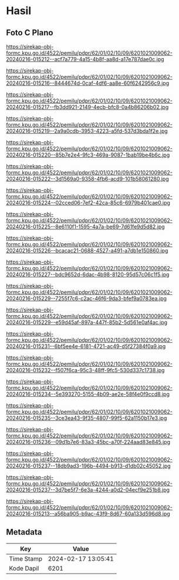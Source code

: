 # Hasil

## Foto C Plano

https://sirekap-obj-formc.kpu.go.id/4522/pemilu/pdpr/62/01/02/10/09/6201021009062-20240216-015212--acf7a779-4a15-4b8f-aa8d-a17e787dae0c.jpg

https://sirekap-obj-formc.kpu.go.id/4522/pemilu/pdpr/62/01/02/10/09/6201021009062-20240216-015216--8444674d-0caf-4df6-aa8e-60f6242956c9.jpg

https://sirekap-obj-formc.kpu.go.id/4522/pemilu/pdpr/62/01/02/10/09/6201021009062-20240216-015217--fb3dd921-2149-4ecb-bfc8-0a4b86206b02.jpg

https://sirekap-obj-formc.kpu.go.id/4522/pemilu/pdpr/62/01/02/10/09/6201021009062-20240216-015219--2a9a0cdb-3953-4223-a5fd-537d3bda1f2e.jpg

https://sirekap-obj-formc.kpu.go.id/4522/pemilu/pdpr/62/01/02/10/09/6201021009062-20240216-015220--85b7e2e4-9fc3-469a-9087-1bab19be4b6c.jpg

https://sirekap-obj-formc.kpu.go.id/4522/pemilu/pdpr/62/01/02/10/09/6201021009062-20240216-015222--3d1569a0-9358-4fb6-acd9-101b58061280.jpg

https://sirekap-obj-formc.kpu.go.id/4522/pemilu/pdpr/62/01/02/10/09/6201021009062-20240216-015224--02cced06-7ef2-42ca-85c6-6979b401cae0.jpg

https://sirekap-obj-formc.kpu.go.id/4522/pemilu/pdpr/62/01/02/10/09/6201021009062-20240216-015225--8e6110f1-1595-4a7a-be69-7d61fe9d5d82.jpg

https://sirekap-obj-formc.kpu.go.id/4522/pemilu/pdpr/62/01/02/10/09/6201021009062-20240216-015226--bcacac21-0688-4527-a491-a7db1e150860.jpg

https://sirekap-obj-formc.kpu.go.id/4522/pemilu/pdpr/62/01/02/10/09/6201021009062-20240216-015227--bdc9652d-6dac-4b98-8120-95d57c06c1f5.jpg

https://sirekap-obj-formc.kpu.go.id/4522/pemilu/pdpr/62/01/02/10/09/6201021009062-20240216-015229--7255f7c6-c2ac-46f6-9da3-bfef9a0783ea.jpg

https://sirekap-obj-formc.kpu.go.id/4522/pemilu/pdpr/62/01/02/10/09/6201021009062-20240216-015229--e59d45af-897a-447f-85b2-5d561e0af4ac.jpg

https://sirekap-obj-formc.kpu.go.id/4522/pemilu/pdpr/62/01/02/10/09/6201021009062-20240216-015231--6bf5ee4e-6181-4721-ac49-d5f27384f0a9.jpg

https://sirekap-obj-formc.kpu.go.id/4522/pemilu/pdpr/62/01/02/10/09/6201021009062-20240216-015232--f507f6ca-95c3-48ff-9fc5-530d337c1738.jpg

https://sirekap-obj-formc.kpu.go.id/4522/pemilu/pdpr/62/01/02/10/09/6201021009062-20240216-015234--5e393270-5155-4b09-ae2e-58f4e0f9ccd8.jpg

https://sirekap-obj-formc.kpu.go.id/4522/pemilu/pdpr/62/01/02/10/09/6201021009062-20240216-015235--3ce3ea43-9f35-4807-99f5-62a1150b17e3.jpg

https://sirekap-obj-formc.kpu.go.id/4522/pemilu/pdpr/62/01/02/10/09/6201021009062-20240216-015236--09d1b7e6-83a3-45bc-a70f-224aad83e845.jpg

https://sirekap-obj-formc.kpu.go.id/4522/pemilu/pdpr/62/01/02/10/09/6201021009062-20240216-015237--18db9ad3-196b-4494-b913-d1db02c45052.jpg

https://sirekap-obj-formc.kpu.go.id/4522/pemilu/pdpr/62/01/02/10/09/6201021009062-20240216-015237--3d7be5f7-6e3a-4244-a0d2-04ecf9e251b8.jpg

https://sirekap-obj-formc.kpu.go.id/4522/pemilu/pdpr/62/01/02/10/09/6201021009062-20240216-015213--a56ba905-b9ac-43f9-8d67-60a133d596d8.jpg


## Metadata

| Key        | Value               |
| ---------- | ------------------- |
| Time Stamp | 2024-02-17 13:05:41 |
| Kode Dapil | 6201                |




